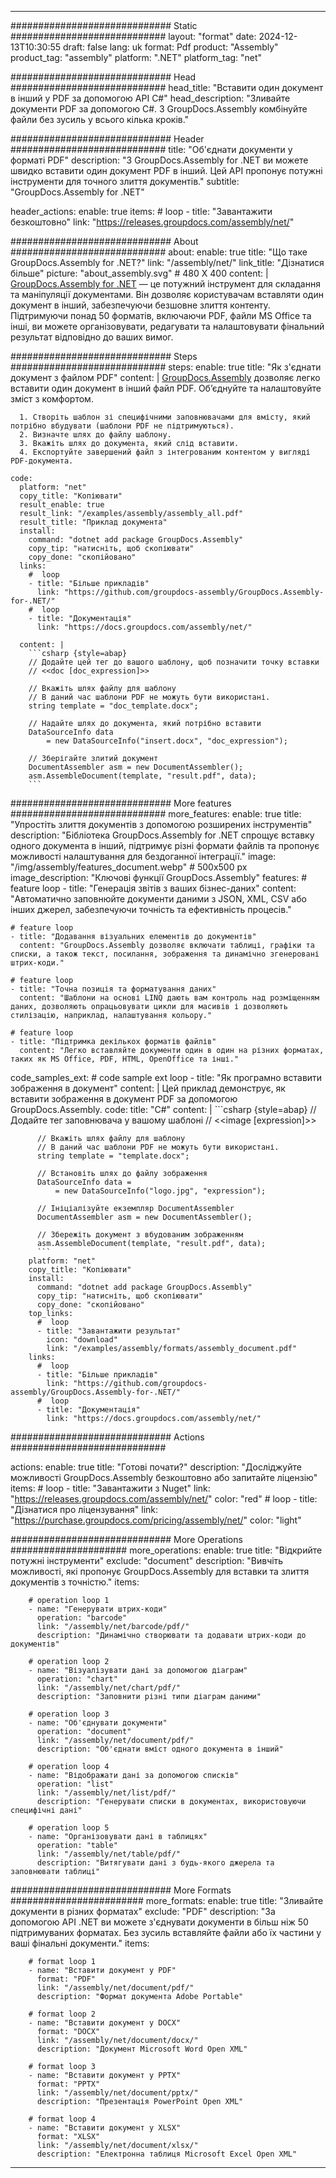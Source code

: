 



---
############################# Static ############################
layout: "format"
date:  2024-12-13T10:30:55
draft: false
lang: uk
format: Pdf
product: "Assembly"
product_tag: "assembly"
platform: ".NET"
platform_tag: "net"

############################# Head ############################
head_title: "Вставити один документ в інший у PDF за допомогою API C#"
head_description: "Зливайте документи PDF за допомогою C#. З GroupDocs.Assembly комбінуйте файли без зусиль у всього кілька кроків."

############################# Header ############################
title: "Об'єднати документи у форматі PDF" 
description: "З GroupDocs.Assembly for .NET ви можете швидко вставити один документ PDF в інший. Цей API пропонує потужні інструменти для точного злиття документів."
subtitle: "GroupDocs.Assembly for .NET" 

header_actions:
  enable: true
  items:
    #  loop
    - title: "Завантажити безкоштовно"
      link: "https://releases.groupdocs.com/assembly/net/"
      
############################# About ############################
about:
    enable: true
    title: "Що таке GroupDocs.Assembly for .NET?"
    link: "/assembly/net/"
    link_title: "Дізнатися більше"
    picture: "about_assembly.svg" # 480 X 400
    content: |
       [GroupDocs.Assembly for .NET](/assembly/net/) — це потужний інструмент для складання та маніпуляції документами. Він дозволяє користувачам вставляти один документ в інший, забезпечуючи безшовне злиття контенту. Підтримуючи понад 50 форматів, включаючи PDF, файли MS Office та інші, ви можете організовувати, редагувати та налаштовувати фінальний результат відповідно до ваших вимог.

############################# Steps ############################
steps:
    enable: true
    title: "Як з'єднати документ з файлом PDF"
    content: |
      [GroupDocs.Assembly](/assembly/net/) дозволяє легко вставити один документ в інший файл PDF. Об’єднуйте та налаштовуйте зміст з комфортом.
      
      1. Створіть шаблон зі специфічними заповнювачами для вмісту, який потрібно вбудувати (шаблони PDF не підтримуються).
      2. Визначте шлях до файлу шаблону.
      3. Вкажіть шлях до документа, який слід вставити.
      4. Експортуйте завершений файл з інтегрованим контентом у вигляді PDF-документа.
   
    code:
      platform: "net"
      copy_title: "Копіювати"
      result_enable: true
      result_link: "/examples/assembly/assembly_all.pdf"
      result_title: "Приклад документа"
      install:
        command: "dotnet add package GroupDocs.Assembly"
        copy_tip: "натисніть, щоб скопіювати"
        copy_done: "скопійовано"
      links:
        #  loop
        - title: "Більше прикладів"
          link: "https://github.com/groupdocs-assembly/GroupDocs.Assembly-for-.NET/"
        #  loop
        - title: "Документація"
          link: "https://docs.groupdocs.com/assembly/net/"
          
      content: |
        ```csharp {style=abap}
        // Додайте цей тег до вашого шаблону, щоб позначити точку вставки
        // <<doc [doc_expression]>>

        // Вкажіть шлях файлу для шаблону
        // В даний час шаблони PDF не можуть бути використані.
        string template = "doc_template.docx";

        // Надайте шлях до документа, який потрібно вставити
        DataSourceInfo data 
            = new DataSourceInfo("insert.docx", "doc_expression");

        // Зберігайте злитий документ
        DocumentAssembler asm = new DocumentAssembler();
        asm.AssembleDocument(template, "result.pdf", data);
        ```            

############################# More features ############################
more_features:
  enable: true
  title: "Упростіть злиття документів з допомогою розширених інструментів"
  description: "Бібліотека GroupDocs.Assembly for .NET спрощує вставку одного документа в інший, підтримує різні формати файлів та пропонує можливості налаштування для бездоганної інтеграції."
  image: "/img/assembly/features_document.webp" # 500x500 px
  image_description: "Ключові функції GroupDocs.Assembly"
  features:
    # feature loop
    - title: "Генерація звітів з ваших бізнес-даних"
      content: "Автоматично заповнюйте документи даними з JSON, XML, CSV або інших джерел, забезпечуючи точність та ефективність процесів."

    # feature loop
    - title: "Додавання візуальних елементів до документів"
      content: "GroupDocs.Assembly дозволяє включати таблиці, графіки та списки, а також текст, посилання, зображення та динамічно згенеровані штрих-коди."

    # feature loop
    - title: "Точна позиція та форматування даних"
      content: "Шаблони на основі LINQ дають вам контроль над розміщенням даних, дозволяють опрацьовувати цикли для масивів і дозволяють стилізацію, наприклад, налаштування кольору."

    # feature loop
    - title: "Підтримка декількох форматів файлів"
      content: "Легко вставляйте документи один в один на різних форматах, таких як MS Office, PDF, HTML, OpenOffice та інші."
      
  code_samples_ext:
    # code sample ext loop
    - title: "Як програмно вставити зображення в документ"
      content: |
        Цей приклад демонструє, як вставити зображення в документ PDF за допомогою GroupDocs.Assembly.
      code:
        title: "C#"
        content: |
          ```csharp {style=abap}
          // Додайте тег заповнювача у вашому шаблоні
          // <<image [expression]>>

          // Вкажіть шлях файлу для шаблону
          // В даний час шаблони PDF не можуть бути використані.
          string template = "template.docx";

          // Встановіть шлях до файлу зображення
          DataSourceInfo data =
              = new DataSourceInfo("logo.jpg", "expression");

          // Ініціалізуйте екземпляр DocumentAssembler
          DocumentAssembler asm = new DocumentAssembler();

          // Збережіть документ з вбудованим зображенням
          asm.AssembleDocument(template, "result.pdf", data);
          ```
        platform: "net"
        copy_title: "Копіювати"
        install:
          command: "dotnet add package GroupDocs.Assembly"
          copy_tip: "натисніть, щоб скопіювати"
          copy_done: "скопійовано"
        top_links:
          #  loop
          - title: "Завантажити результат"
            icon: "download"
            link: "/examples/assembly/formats/assembly_document.pdf"
        links:
          #  loop
          - title: "Більше прикладів"
            link: "https://github.com/groupdocs-assembly/GroupDocs.Assembly-for-.NET/"
          #  loop
          - title: "Документація"
            link: "https://docs.groupdocs.com/assembly/net/"
            

            


############################# Actions ############################

actions:
  enable: true
  title: "Готові почати?"
  description: "Досліджуйте можливості GroupDocs.Assembly безкоштовно або запитайте ліцензію"
  items:
    #  loop
    - title: "Завантажити з Nuget"
      link: "https://releases.groupdocs.com/assembly/net/"
      color: "red"
        #  loop
    - title: "Дізнатися про ліцензування"
      link: "https://purchase.groupdocs.com/pricing/assembly/net/"
      color: "light"


############################# More Operations #####################
more_operations:
    enable: true
    title: "Відкрийте потужні інструменти"
    exclude: "document"
    description: "Вивчіть можливості, які пропонує GroupDocs.Assembly для вставки та злиття документів з точністю."
    items: 
          
        # operation loop 1
        - name: "Генерувати штрих-коди"
          operation: "barcode"
          link: "/assembly/net/barcode/pdf/"
          description: "Динамічно створювати та додавати штрих-коди до документів"

        # operation loop 2
        - name: "Візуалізувати дані за допомогою діаграм"
          operation: "chart"
          link: "/assembly/net/chart/pdf/"
          description: "Заповнити різні типи діаграм даними"

        # operation loop 3
        - name: "Об'єднувати документи"
          operation: "document"
          link: "/assembly/net/document/pdf/"
          description: "Об'єднати вміст одного документа в інший"

        # operation loop 4
        - name: "Відображати дані за допомогою списків"
          operation: "list"
          link: "/assembly/net/list/pdf/"
          description: "Генерувати списки в документах, використовуючи специфічні дані"

        # operation loop 5
        - name: "Організовувати дані в таблицях"
          operation: "table"
          link: "/assembly/net/table/pdf/"
          description: "Витягувати дані з будь-якого джерела та заповнювати таблиці"
         
          
############################# More Formats ########################
more_formats:
    enable: true
    title: "Зливайте документи в різних форматах"
    exclude: "PDF"
    description: "За допомогою API .NET ви можете з'єднувати документи в більш ніж 50 підтримуваних форматах. Без зусиль вставляйте файли або їх частини у ваші фінальні документи."
    items: 
          
        # format loop 1
        - name: "Вставити документ у PDF"
          format: "PDF"
          link: "/assembly/net/document/pdf/"
          description: "Формат документа Adobe Portable"
          
        # format loop 2
        - name: "Вставити документ у DOCX"
          format: "DOCX"
          link: "/assembly/net/document/docx/"
          description: "Документ Microsoft Word Open XML"
          
        # format loop 3
        - name: "Вставити документ у PPTX"
          format: "PPTX"
          link: "/assembly/net/document/pptx/"
          description: "Презентація PowerPoint Open XML"
          
        # format loop 4
        - name: "Вставити документ у XLSX"
          format: "XLSX"
          link: "/assembly/net/document/xlsx/"
          description: "Електронна таблиця Microsoft Excel Open XML"


          

---
